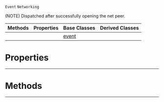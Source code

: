  `Event` `Networking`



(NOTE) Dispatched after successfully opening the net peer.

|Methods|Properties|Base Classes|Derived Classes|
|---|---|---|---|
| | |[event](https://github.com/zeroengineteam/ZeroDocs/blob/master/code_reference/class_reference/event.markdown)| |


 #  Properties


---  
 #  Methods


---  
 

 